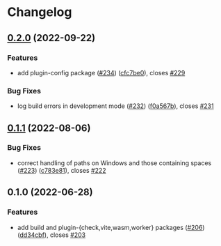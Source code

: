 # Changelog

## [0.2.0](https://github.com/climateinteractive/SDEverywhere/compare/build-v0.1.1...build-v0.2.0) (2022-09-22)


### Features

* add plugin-config package ([#234](https://github.com/climateinteractive/SDEverywhere/issues/234)) ([cfc7be0](https://github.com/climateinteractive/SDEverywhere/commit/cfc7be0f78a88ab1e3f601cba93e8f882e9d072d)), closes [#229](https://github.com/climateinteractive/SDEverywhere/issues/229)


### Bug Fixes

* log build errors in development mode ([#232](https://github.com/climateinteractive/SDEverywhere/issues/232)) ([f0a567b](https://github.com/climateinteractive/SDEverywhere/commit/f0a567b5eaf24a16c7f8c340626489e7285ab5e2)), closes [#231](https://github.com/climateinteractive/SDEverywhere/issues/231)

## [0.1.1](https://github.com/climateinteractive/SDEverywhere/compare/build-v0.1.0...build-v0.1.1) (2022-08-06)


### Bug Fixes

* correct handling of paths on Windows and those containing spaces ([#223](https://github.com/climateinteractive/SDEverywhere/issues/223)) ([c783e81](https://github.com/climateinteractive/SDEverywhere/commit/c783e811a43331e4c563438b8fa441792bdcfe28)), closes [#222](https://github.com/climateinteractive/SDEverywhere/issues/222)

## 0.1.0 (2022-06-28)


### Features

* add build and plugin-{check,vite,wasm,worker} packages ([#206](https://github.com/climateinteractive/SDEverywhere/issues/206)) ([dd34cbf](https://github.com/climateinteractive/SDEverywhere/commit/dd34cbfcc0b8b3fb1655c8aa64fb919f9757b8be)), closes [#203](https://github.com/climateinteractive/SDEverywhere/issues/203)
